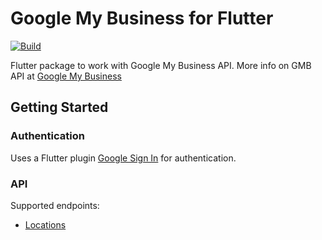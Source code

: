 # Google My Business for Flutter

[![Build](https://github.com/Newgarden-Solutions/google_my_business/workflows/build/badge.svg)](https://github.com/Newgarden-Solutions/google_my_business/actions/workflows/dart.yml)

Flutter package to work with Google My Business API. 
More info on GMB API at [Google My Business](https://developers.google.com/my-business)

## Getting Started

### Authentication

Uses a Flutter plugin [Google Sign In](https://pub.dev/packages/google_sign_in) for authentication.

### API

Supported endpoints:

* [Locations](https://developers.google.com/my-business/reference/rest/v4/accounts.locations)

